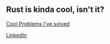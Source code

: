 ## Rust is kinda cool, isn't it?

[Cool Problems I've solved](https://docs.google.com/presentation/d/1cJBdUDiURwkGpjhHKdonqLpCZ4QuWfp_GKJyzuw8Amg/edit?usp=sharing)

[LinkedIn](https://www.linkedin.com/in/saadullahaleem/)
